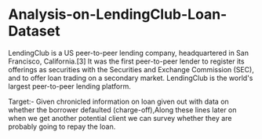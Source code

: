 # Analysis-on-LendingClub-Loan-Dataset
LendingClub is a US peer-to-peer lending company, headquartered in San Francisco, California.[3] It was the first peer-to-peer lender to register its offerings as securities with the Securities and Exchange Commission (SEC), and to offer loan trading on a secondary market. LendingClub is the world's largest peer-to-peer lending platform.

Target:-
Given chronicled information on loan given out with data on whether the borrower defaulted (charge-off),Along these lines later on when we get another potential client we can survey whether they are probably going to repay the loan.
